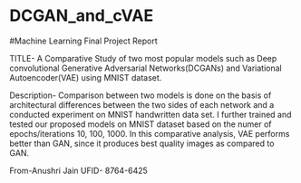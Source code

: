 # DCGAN_and_cVAE
#Machine Learning Final Project Report


TITLE- A Comparative Study of two most popular models such as Deep convolutional Generative Adversarial Networks(DCGANs) and Variational Autoencoder(VAE) using MNIST dataset.

Description- Comparison between two models is done on the basis of architectural differences between the two sides of each network and a conducted experiment on MNIST handwritten data set. I further trained and tested our proposed models on MNIST dataset based on the numer of epochs/iterations 10, 100, 1000. In this comparative analysis, VAE performs better than GAN, since it produces best quality images as compared to GAN.

From-Anushri Jain
UFID- 8764-6425
